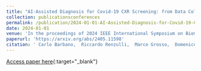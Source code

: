 ```yaml
---
title: "AI-Assisted Diagnosis for Covid-19 CXR Screening: from Data Collection to Clinical Validation"
collection: publicationsconferences
permalink: /publication/2024-01-01-AI-Assisted-Diagnosis-for-Covid-19-CXR-Screening-from-Data-Collection-to-Clinical-Validation
date: 2024-01-01
venue: 'In the proceedings of 2024 IEEE International Symposium on Biomedical Imaging (ISBI)'
paperurl: 'https://arxiv.org/abs/2405.11598'
citation: ' Carlo Barbano,  Riccardo Renzulli,  Marco Grosso,  Domenico Basile,  Marco Busso,  Marco Grangetto, &quot;AI-Assisted Diagnosis for Covid-19 CXR Screening: from Data Collection to Clinical Validation.&quot; In the proceedings of 2024 IEEE International Symposium on Biomedical Imaging (ISBI), 2024.'
---
```

[Access paper here](https://arxiv.org/abs/2405.11598){:target="_blank"}
